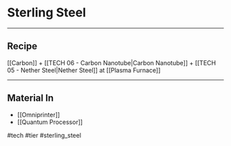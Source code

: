 # Sterling Steel
---
## Recipe
[[Carbon]] + [[TECH 06 - Carbon Nanotube|Carbon Nanotube]] + [[TECH 05 - Nether Steel|Nether Steel]] at [[Plasma Furnace]]

---
## Material In
- [[Omniprinter]]
- [[Quantum Processor]]

#tech #tier #sterling_steel